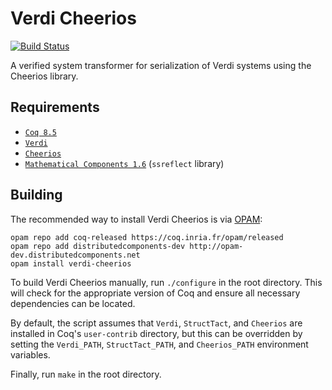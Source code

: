 Verdi Cheerios
==============

[![Build Status](https://api.travis-ci.org/DistributedComponents/verdi-cheerios.svg?branch=master)](https://travis-ci.org/DistributedComponents/verdi-cheerios)

A verified system transformer for serialization of Verdi systems using the Cheerios library.

Requirements
------------

- [`Coq 8.5`](https://coq.inria.fr/download)
- [`Verdi`](https://github.com/uwplse/verdi)
- [`Cheerios`](https://github.com/uwplse/cheerios)
- [`Mathematical Components 1.6`](http://math-comp.github.io/math-comp/) (`ssreflect` library)

Building
--------

The recommended way to install Verdi Cheerios is via [OPAM](https://coq.inria.fr/opam/www/using.html):

```
opam repo add coq-released https://coq.inria.fr/opam/released
opam repo add distributedcomponents-dev http://opam-dev.distributedcomponents.net
opam install verdi-cheerios
```

To build Verdi Cheerios manually, run `./configure` in the root directory.  This will check for the appropriate version of Coq and ensure all necessary dependencies can be located.

By default, the script assumes that `Verdi`, `StructTact`, and `Cheerios` are installed in Coq's `user-contrib` directory, but this can be overridden by setting the `Verdi_PATH`, `StructTact_PATH`, and `Cheerios_PATH` environment variables.

Finally, run `make` in the root directory.

